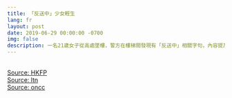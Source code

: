 ```yaml
---
title: 「反送中」少女輕生
lang: fr
layout: post
date: 2019-06-29 00:00:00 -0700
img: false
description: 一名21歲女子從高處墜樓，警方在樓梯間發現有「反送中」相關字句，內容提及反對《逃犯條例》修例的訴求，以及「收回暴動論、釋放學生示威者、林鄭下台、嚴懲警方」。
---
```


<br>[Source: HKFP](https://www.hongkongfp.com/2019/06/29/21-year-old-hong-kong-student-falls-death-sheung-shui-leaving-message-opposing-extradition-law/)
<br>[Source: ltn](https://news.ltn.com.tw/news/world/breakingnews/2837806)
<br>[Source: oncc](https://hk.on.cc/hk/bkn/cnt/news/20190629/bkn-20190629163435030-0629_00822_001.html)